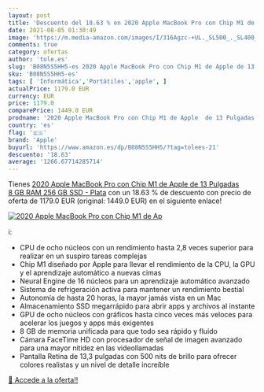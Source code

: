 ```yaml
---
layout: post
title: 'Descuento del 18.63 % en 2020 Apple MacBook Pro con Chip M1 de Ap'
date: 2021-08-05 01:30:49
image: 'https://m.media-amazon.com/images/I/316Agzc-+UL._SL500_._SL400_.jpg'
comments: true
category: ofertas
author: 'tole.es'
slug: 'B08N5S5HH5-es 2020 Apple MacBook Pro con Chip M1 de Apple de 13 Pulgadas...'
sku: 'B08N5S5HH5-es'
tags: [ 'Informática','Portátiles','apple', ]
actualPrice: 1179.0 EUR
currency: EUR
price: 1179.0
comparePrice: 1449.0 EUR
prodname: '2020 Apple MacBook Pro con Chip M1 de Apple  de 13 Pulgadas  8 GB RAM  256 GB SSD  - Plata'
country: 'es'
flag: '🇪🇸'
brand: 'Apple'
buyurl: 'https://www.amazon.es/dp/B08N5S5HH5/?tag=tolees-21'
descuento: '18.63'
average: '1266.67714285714'
---
```


Tienes [2020 Apple MacBook Pro con Chip M1 de Apple  de 13 Pulgadas  8 GB RAM  256 GB SSD  - Plata](https://www.amazon.es/dp/B08N5S5HH5/?tag=tolees-21) con un 18.63 % de descuento con precio de oferta de 1179.0 EUR (original: 1449.0 EUR) en el siguiente enlace!

[![2020 Apple MacBook Pro con Chip M1 de Ap](https://m.media-amazon.com/images/I/316Agzc-+UL._SL500_._SL400_.jpg)](https://www.amazon.es/dp/B08N5S5HH5/?tag=tolees-21)

ℹ️:

- CPU de ocho núcleos con un rendimiento hasta 2,8 veces superior para realizar en un suspiro tareas complejas
- Chip M1 diseñado por Apple para llevar el rendimiento de la CPU, la GPU y el aprendizaje automático a nuevas cimas
- Neural Engine de 16 núcleos para un aprendizaje automático avanzado
- Sistema de refrigeración activa para mantener un rendimiento bestial
- Autonomía de hasta 20 horas, la mayor jamás vista en un Mac
- Almacenamiento SSD megarrápido para abrir apps y archivos al instante
- GPU de ocho núcleos con gráficos hasta cinco veces más veloces para acelerar los juegos y apps más exigentes
- 8 GB de memoria unificada para que todo sea rápido y fluido
- Cámara FaceTime HD con procesador de señal de imagen avanzado para una mayor nitidez en las videollamadas
- Pantalla Retina de 13,3 pulgadas con 500 nits de brillo para ofrecer colores realistas y un nivel de detalle increíble

[🛒 Accede a la oferta!!](https://www.amazon.es/dp/B08N5S5HH5/?tag=tolees-21)
